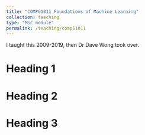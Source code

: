 ```yaml
---
title: "COMP61011 Foundations of Machine Learning"
collection: teaching
type: "MSc module"
permalink: /teaching/comp61011
---
```


I taught this 2009-2019, then Dr Dave Wong took over.

Heading 1
======

Heading 2
======

Heading 3
======
